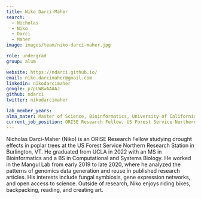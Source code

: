 ```yaml
---
title: Niko Darci-Maher
search:
  - Nicholas
  - Niko
  - Darci
  - Maher
image: images/team/niko-darci-maher.jpg

role: undergrad
group: alum

website: https://ndarci.github.io/
email: niko.darcimaher@gmail.com 
linkedin: nikodarcimaher
google: p7pLW8wAAAAJ
github: ndarci
twitter: nikodarcimaher

lab_member_years:
alma_mater: Master of Science, Bioinformatics, University of California, Los Angeles
current_job_position: ORISE Research Fellow, US Forest Service Northern Research Station
---
```


Nicholas Darci-Maher (Niko) is an ORISE Research Fellow studying drought effects in poplar trees at the US Forest Service Northern Research Station in Burlington, VT. He graduated from UCLA in 2022 with an MS in Bioinformatics and a BS in Computational and Systems Biology. He worked in the Mangul Lab from early 2019 to late 2020, where he analyzed the patterns of genomics data generation and reuse in published research articles. His interests include fungal symbiosis, gene expression networks, and open access to science. Outside of research, Niko enjoys riding bikes, backpacking, reading, and creating art.


